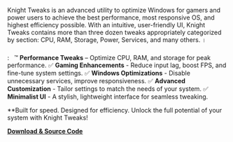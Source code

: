 Knight Tweaks is an advanced utility to optimize Windows for gamers and power users to achieve the best performance, most responsive OS, and highest efficiency possible. With an intuitive, user-friendly UI, Knight Tweaks contains more than three dozen tweaks appropriately categorized by section: CPU, RAM, Storage, Power, Services, and many others.  ।

### 
:  
™ **Performance Tweaks** – Optimize CPU, RAM, and storage for peak performance.
✅ **Gaming Enhancements** - Reduce input lag, boost FPS, and fine-tune system settings. 
✅ **Windows Optimizations** - Disable unnecessary services, improve responsiveness. 
✅ **Advanced Customization** - Tailor settings to match the needs of your system. 
✅ **Minimalist UI** - A stylish, lightweight interface for seamless tweaking. 

**Built for speed. Designed for efficiency. Unlock the full potential of your system with Knight Tweaks!

**[Download & Source Code](https://github.com/YourRepoLinkHere)**
